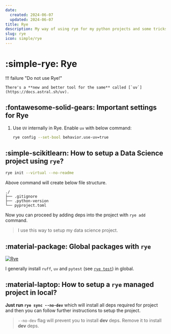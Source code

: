```yaml
---
date:
  created: 2024-06-07
  updated: 2024-06-07
title: Rye
description: My way of using rye for my python projects and some tricks.
slug: rye
icon: simple/rye
---
```


# :simple-rye: Rye

!!! failure "Do not use Rye!"

    There's a **new and better tool for the same** called [`uv`](https://docs.astral.sh/uv).

## :fontawesome-solid-gears: Important settings for Rye

1. Use `UV` internally in Rye. Enable `uv` with below command:

    ```bash
    rye config --set-bool behavior.use-uv=true
    ```

## :simple-scikitlearn: How to setup a Data Science project using `rye`?

```bash
rye init --virtual --no-readme
```

Above command will create below file structure.

```tree
./
├── .gitignore
├── .python-version
└── pyproject.toml
```

Now you can proceed by adding deps into the project with `rye add` command.

> I use this way to setup my data science project.

## :material-package: Global packages with `rye`

[![Rye](https://img.shields.io/badge/Rye-Docs-000000?logo=rye&logoColor=fff)](https://rye.astral.sh/guide/tools/)

I generally install `ruff`, `uv` and `pytest` (see [`rye test`](https://rye.astral.sh/guide/commands/test/)) in global.

## :material-laptop: How to setup a `rye` managed project in local?

**Just run `rye sync --no-dev`** which will install all deps required for project and then you can follow further
instructions to setup the project.

> `--no-dev` flag will prevent you to install **dev** deps. Remove it to install **dev** deps.
